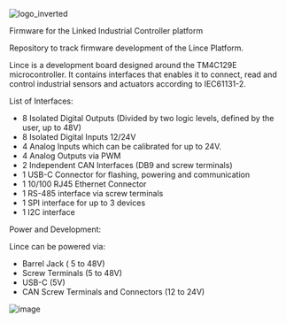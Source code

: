 ![logo_inverted](https://github.com/jmotp/lince/assets/12650512/22e1eef5-df80-4261-b1af-a147acbc27b6)

Firmware for the Linked Industrial Controller platform

Repository to track firmware development of the Lince Platform. 

Lince is a development board designed around the TM4C129E microcontroller. It contains interfaces that enables it to connect, read and control industrial sensors and actuators according to IEC61131-2.

List of Interfaces: 

- 8 Isolated Digital Outputs (Divided by two logic levels, defined by the user, up to 48V)
- 8 Isolated Digital Inputs 12/24V
- 4 Analog Inputs which can be calibrated for up to 24V.
- 4 Analog Outputs via PWM
- 2 Independent CAN Interfaces (DB9 and screw terminals)
- 1 USB-C Connector for flashing, powering and communication
- 1 10/100 RJ45 Ethernet Connector 
- 1 RS-485 interface via screw terminals
- 1 SPI interface for up to 3 devices
- 1 I2C interface

Power and Development:

Lince can be powered via:
- Barrel Jack ( 5 to 48V)
- Screw Terminals (5 to 48V)
- USB-C (5V)
- CAN Screw Terminals and Connectors (12 to 24V)

![image](https://github.com/jmotp/lince/assets/12650512/bff662b7-57d5-4c93-8be2-32acbcfdbf82)



